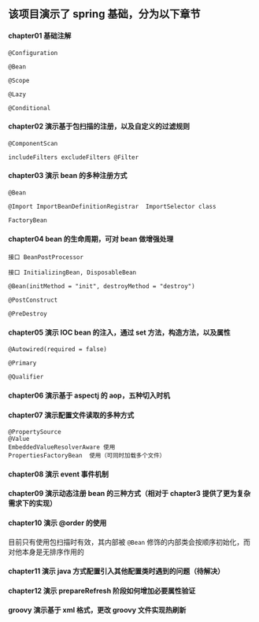 

## 该项目演示了 spring 基础，分为以下章节


#### chapter01 基础注解
```
@Configuration 

@Bean

@Scope

@Lazy

@Conditional
```

#### chapter02 演示基于包扫描的注册，以及自定义的过滤规则
```
@ComponentScan 

includeFilters excludeFilters @Filter 
```
#### chapter03 演示 bean 的多种注册方式
```
@Bean

@Import ImportBeanDefinitionRegistrar  ImportSelector class 

FactoryBean
```
#### chapter04 bean 的生命周期，可对 bean 做增强处理
```
接口 BeanPostProcessor

接口 InitializingBean, DisposableBean

@Bean(initMethod = "init", destroyMethod = "destroy")

@PostConstruct

@PreDestroy
```
#### chapter05 演示 IOC bean 的注入，通过 set 方法，构造方法，以及属性
```
@Autowired(required = false)

@Primary

@Qualifier
```
#### chapter06 演示基于 aspectj 的 aop，五种切入时机

#### chapter07 演示配置文件读取的多种方式
```
@PropertySource 
@Value
EmbeddedValueResolverAware 使用
PropertiesFactoryBean  使用（可同时加载多个文件）
```	

#### chapter08 演示 event 事件机制

#### chapter09 演示动态注册 bean 的三种方式（相对于 chapter3 提供了更为复杂需求下的实现）

#### chapter10 演示 @order 的使用

目前只有使用包扫描时有效，其内部被 `@Bean` 修饰的内部类会按顺序初始化，而对他本身是无排序作用的

#### chapter11 演示 java 方式配置引入其他配置类时遇到的问题（待解决）

#### chapter12 演示 prepareRefresh 阶段如何增加必要属性验证

#### groovy 演示基于 xml 格式，更改 groovy 文件实现热刷新


